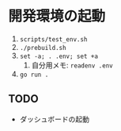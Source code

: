 # 開発環境の起動

1. `scripts/test_env.sh`
1. `./prebuild.sh`
1. `set -a; . .env; set +a`
    1. 自分用メモ: `readenv .env`
1. `go run .`

## TODO

- ダッシュボードの起動
